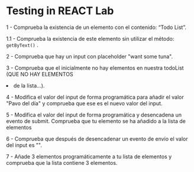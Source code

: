 # Testing in REACT Lab

1 - Comprueba la existencia de un elemento con el contenido: “Todo List”.

1.1 - Comprueba la existencia de este elemento sin utilizar el método: `getByText()` .

2 - Comprueba que hay un input con placeholder "want some tuna".

3 - Comprueba que el inicialmente no hay elementos en nuestra todoList (QUE NO HAY ELEMENTOS <li> de la lista...).

4 - Modifica el valor del input de forma programática para añadir el valor "Pavo del día" y comprueba que ese es el nuevo valor del input.

5 - Modifica el valor del input de forma programática y desencadena un evento de submit. Comprueba que tu elemento se ha añadido a la lista de elementos

6 - Comprueba que después de desencadenar un evento de envío el valor del input es "".

7 - Añade 3 elementos programáticamente a tu lista de elementos y comprueba que la lista contiene 3 elementos.
